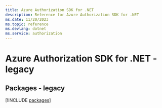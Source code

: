 ```yaml
---
title: Azure Authorization SDK for .NET
description: Reference for Azure Authorization SDK for .NET
ms.date: 11/20/2023
ms.topic: reference
ms.devlang: dotnet
ms.service: authorization
---
```

# Azure Authorization SDK for .NET - legacy
## Packages - legacy
[!INCLUDE [packages](authorization-index.md)]